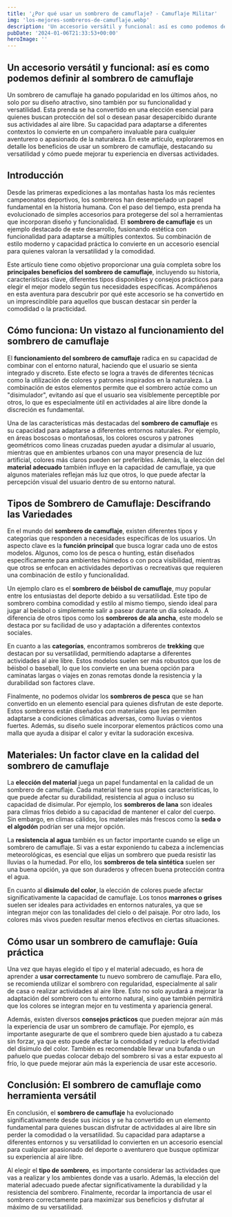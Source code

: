 ```yaml
---
title: '¿Por qué usar un sombrero de camuflaje? - Camuflaje Militar'
img: 'los-mejores-sombreros-de-camuflaje.webp'
description: 'Un accesorio versátil y funcional: así es como podemos definir al sombrero de camuflaje. Esta prenda ha ganado popularidad en los últimos años, no solo por su'
pubDate: '2024-01-06T21:33:53+00:00'
heroImage: ''
---
```

    
  ## Un accesorio versátil y funcional: así es como podemos definir al sombrero de camuflaje

Un sombrero de camuflaje ha ganado popularidad en los últimos años, no solo por su diseño atractivo, sino también por su funcionalidad y versatilidad. Esta prenda se ha convertido en una elección esencial para quienes buscan protección del sol o desean pasar desapercibido durante sus actividades al aire libre. Su capacidad para adaptarse a diferentes contextos lo convierte en un compañero invaluable para cualquier aventurero o apasionado de la naturaleza. En este artículo, exploraremos en detalle los beneficios de usar un sombrero de camuflaje, destacando su versatilidad y cómo puede mejorar tu experiencia en diversas actividades.

## Introducción

Desde las primeras expediciones a las montañas hasta los más recientes campeonatos deportivos, los sombreros han desempeñado un papel fundamental en la historia humana. Con el paso del tiempo, esta prenda ha evolucionado de simples accesorios para protegerse del sol a herramientas que incorporan diseño y funcionalidad. El **sombrero de camuflaje** es un ejemplo destacado de este desarrollo, fusionando estética con funcionalidad para adaptarse a múltiples contextos. Su combinación de estilo moderno y capacidad práctica lo convierte en un accesorio esencial para quienes valoran la versatilidad y la comodidad.

Este artículo tiene como objetivo proporcionar una guía completa sobre los **principales beneficios del sombrero de camuflaje**, incluyendo su historia, características clave, diferentes tipos disponibles y consejos prácticos para elegir el mejor modelo según tus necesidades específicas. Acompáñenos en esta aventura para descubrir por qué este accesorio se ha convertido en un imprescindible para aquellos que buscan destacar sin perder la comodidad o la practicidad.

## Cómo funciona: Un vistazo al funcionamiento del sombrero de camuflaje

El **funcionamiento del sombrero de camuflaje** radica en su capacidad de combinar con el entorno natural, haciendo que el usuario se sienta integrado y discreto. Este efecto se logra a través de diferentes técnicas como la utilización de colores y patrones inspirados en la naturaleza.  La combinación de estos elementos permite que el sombrero actúe como un "disimulador", evitando así que el usuario sea visiblemente perceptible por otros, lo que es especialmente útil en actividades al aire libre donde la discreción es fundamental.

Una de las características más destacadas del **sombrero de camuflaje** es su capacidad para adaptarse a diferentes entornos naturales. Por ejemplo, en áreas boscosas o montañosas, los colores oscuros y patrones geométricos como líneas cruzadas pueden ayudar a disimular al usuario, mientras que en ambientes urbanos con una mayor presencia de luz artificial, colores más claros pueden ser preferibles. Además, la elección del **material adecuado** también influye en la capacidad de camuflaje, ya que algunos materiales reflejan más luz que otros, lo que puede afectar la percepción visual del usuario dentro de su entorno natural.

## Tipos de Sombrero de Camuflaje: Descifrando las Variedades

En el mundo del **sombrero de camuflaje**, existen diferentes tipos y categorías que responden a necesidades específicas de los usuarios. Un aspecto clave es la **función principal** que busca lograr cada uno de estos modelos. Algunos, como los de pesca o hunting, están diseñados específicamente para ambientes húmedos o con poca visibilidad, mientras que otros se enfocan en actividades deportivas o recreativas que requieren una combinación de estilo y funcionalidad.

Un ejemplo claro es el **sombrero de béisbol de camuflaje**, muy popular entre los entusiastas del deporte debido a su versatilidad. Este tipo de sombrero combina comodidad y estilo al mismo tiempo, siendo ideal para jugar al beisbol o simplemente salir a pasear durante un día soleado. A diferencia de otros tipos como los **sombreros de ala ancha**, este modelo se destaca por su facilidad de uso y adaptación a diferentes contextos sociales.

En cuanto a las **categorías**, encontramos sombreros de **trekking** que destacan por su versatilidad, permitiendo adaptarse a diferentes actividades al aire libre. Estos modelos suelen ser más robustos que los de béisbol o baseball, lo que los convierte en una buena opción para caminatas largas o viajes en zonas remotas donde la resistencia y la durabilidad son factores clave.

Finalmente, no podemos olvidar los **sombreros de pesca** que se han convertido en un elemento esencial para quienes disfrutan de este deporte. Estos sombreros están diseñados con materiales que les permiten adaptarse a condiciones climáticas adversas, como lluvias o vientos fuertes. Además, su diseño suele incorporar elementos prácticos como una malla que ayuda a disipar el calor y evitar la sudoración excesiva.

## Materiales: Un factor clave en la calidad del sombrero de camuflaje

La **elección del material** juega un papel fundamental en la calidad de un sombrero de camuflaje. Cada material tiene sus propias características, lo que puede afectar su durabilidad, resistencia al agua o incluso su capacidad de disimular. Por ejemplo, los **sombreros de lana** son ideales para climas fríos debido a su capacidad de mantener el calor del cuerpo. Sin embargo, en climas cálidos, los materiales más frescos como la **seda o el algodón** podrían ser una mejor opción.

La **resistencia al agua** también es un factor importante cuando se elige un sombrero de camuflaje. Si vas a estar exponiendo tu cabeza a inclemencias meteorológicas, es esencial que elijas un sombrero que pueda resistir las lluvias o la humedad. Por ello, los **sombreros de tela sintética** suelen ser una buena opción, ya que son duraderos y ofrecen buena protección contra el agua.

En cuanto al **disimulo del color**, la elección de colores puede afectar significativamente la capacidad de camuflaje. Los tonos **marrones o grises** suelen ser ideales para actividades en entornos naturales, ya que se integran mejor con las tonalidades del cielo o del paisaje. Por otro lado, los colores más vivos pueden resultar menos efectivos en ciertas situaciones.

## Cómo usar un sombrero de camuflaje: Guía práctica

Una vez que hayas elegido el tipo y el material adecuado, es hora de aprender a **usar correctamente** tu nuevo sombrero de camuflaje. Para ello, se recomienda utilizar el sombrero con regularidad, especialmente al salir de casa o realizar actividades al aire libre. Esto no solo ayudará a mejorar la adaptación del sombrero con tu entorno natural, sino que también permitirá que los colores se integran mejor en tu vestimenta y apariencia general.

Además, existen diversos **consejos prácticos** que pueden mejorar aún más la experiencia de usar un sombrero de camuflaje. Por ejemplo, es importante asegurarte de que el sombrero quede bien ajustado a tu cabeza sin forzar, ya que esto puede afectar la comodidad y reducir la efectividad del disimulo del color. También es recomendable llevar una bufanda o un pañuelo que puedas colocar debajo del sombrero si vas a estar expuesto al frío, lo que puede mejorar aún más la experiencia de usar este accesorio.

## Conclusión: El sombrero de camuflaje como herramienta versátil

En conclusión, el **sombrero de camuflaje** ha evolucionado significativamente desde sus inicios y se ha convertido en un elemento fundamental para quienes buscan disfrutar de actividades al aire libre sin perder la comodidad o la versatilidad. Su capacidad para adaptarse a diferentes entornos y su versatilidad lo convierten en un accesorio esencial para cualquier apasionado del deporte o aventurero que busque optimizar su experiencia al aire libre.

Al elegir el **tipo de sombrero**, es importante considerar las actividades que vas a realizar y los ambientes donde vas a usarlo. Además, la elección del material adecuado puede afectar significativamente la durabilidad y la resistencia del sombrero. Finalmente, recordar la importancia de usar el sombrero correctamente para maximizar sus beneficios y disfrutar al máximo de su versatilidad.
  